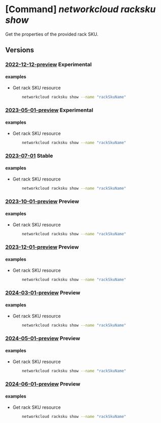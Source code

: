 # [Command] _networkcloud racksku show_

Get the properties of the provided rack SKU.

## Versions

### [2022-12-12-preview](/Resources/mgmt-plane/L3N1YnNjcmlwdGlvbnMve30vcHJvdmlkZXJzL21pY3Jvc29mdC5uZXR3b3JrY2xvdWQvcmFja3NrdXMve30=/2022-12-12-preview.xml) **Experimental**

<!-- mgmt-plane /subscriptions/{}/providers/microsoft.networkcloud/rackskus/{} 2022-12-12-preview -->

#### examples

- Get rack SKU resource
    ```bash
        networkcloud racksku show --name "rackSkuName"
    ```

### [2023-05-01-preview](/Resources/mgmt-plane/L3N1YnNjcmlwdGlvbnMve30vcHJvdmlkZXJzL21pY3Jvc29mdC5uZXR3b3JrY2xvdWQvcmFja3NrdXMve30=/2023-05-01-preview.xml) **Experimental**

<!-- mgmt-plane /subscriptions/{}/providers/microsoft.networkcloud/rackskus/{} 2023-05-01-preview -->

#### examples

- Get rack SKU resource
    ```bash
        networkcloud racksku show --name "rackSkuName"
    ```

### [2023-07-01](/Resources/mgmt-plane/L3N1YnNjcmlwdGlvbnMve30vcHJvdmlkZXJzL21pY3Jvc29mdC5uZXR3b3JrY2xvdWQvcmFja3NrdXMve30=/2023-07-01.xml) **Stable**

<!-- mgmt-plane /subscriptions/{}/providers/microsoft.networkcloud/rackskus/{} 2023-07-01 -->

#### examples

- Get rack SKU resource
    ```bash
        networkcloud racksku show --name "rackSkuName"
    ```

### [2023-10-01-preview](/Resources/mgmt-plane/L3N1YnNjcmlwdGlvbnMve30vcHJvdmlkZXJzL21pY3Jvc29mdC5uZXR3b3JrY2xvdWQvcmFja3NrdXMve30=/2023-10-01-preview.xml) **Preview**

<!-- mgmt-plane /subscriptions/{}/providers/microsoft.networkcloud/rackskus/{} 2023-10-01-preview -->

#### examples

- Get rack SKU resource
    ```bash
        networkcloud racksku show --name "rackSkuName"
    ```

### [2023-12-01-preview](/Resources/mgmt-plane/L3N1YnNjcmlwdGlvbnMve30vcHJvdmlkZXJzL21pY3Jvc29mdC5uZXR3b3JrY2xvdWQvcmFja3NrdXMve30=/2023-12-01-preview.xml) **Preview**

<!-- mgmt-plane /subscriptions/{}/providers/microsoft.networkcloud/rackskus/{} 2023-12-01-preview -->

#### examples

- Get rack SKU resource
    ```bash
        networkcloud racksku show --name "rackSkuName"
    ```

### [2024-03-01-preview](/Resources/mgmt-plane/L3N1YnNjcmlwdGlvbnMve30vcHJvdmlkZXJzL21pY3Jvc29mdC5uZXR3b3JrY2xvdWQvcmFja3NrdXMve30=/2024-03-01-preview.xml) **Preview**

<!-- mgmt-plane /subscriptions/{}/providers/microsoft.networkcloud/rackskus/{} 2024-03-01-preview -->

#### examples

- Get rack SKU resource
    ```bash
        networkcloud racksku show --name "rackSkuName"
    ```

### [2024-05-01-preview](/Resources/mgmt-plane/L3N1YnNjcmlwdGlvbnMve30vcHJvdmlkZXJzL21pY3Jvc29mdC5uZXR3b3JrY2xvdWQvcmFja3NrdXMve30=/2024-05-01-preview.xml) **Preview**

<!-- mgmt-plane /subscriptions/{}/providers/microsoft.networkcloud/rackskus/{} 2024-05-01-preview -->

#### examples

- Get rack SKU resource
    ```bash
        networkcloud racksku show --name "rackSkuName"
    ```

### [2024-06-01-preview](/Resources/mgmt-plane/L3N1YnNjcmlwdGlvbnMve30vcHJvdmlkZXJzL21pY3Jvc29mdC5uZXR3b3JrY2xvdWQvcmFja3NrdXMve30=/2024-06-01-preview.xml) **Preview**

<!-- mgmt-plane /subscriptions/{}/providers/microsoft.networkcloud/rackskus/{} 2024-06-01-preview -->

#### examples

- Get rack SKU resource
    ```bash
        networkcloud racksku show --name "rackSkuName"
    ```
